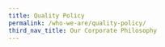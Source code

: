 ```yaml
---
title: Quality Policy
permalink: /who-we-are/quality-policy/
third_nav_title: Our Corporate Philosophy
---
```

